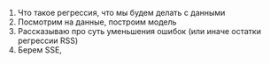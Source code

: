 1. Что такое регрессия, что мы будем делать с данными
2. Посмотрим на данные, построим модель
3.  Рассказываю про суть уменьшения ошибок (или иначе остатки регрессии RSS)
4. Берем SSE, 